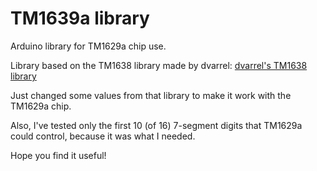 # TM1639a library

Arduino library for TM1629a chip use.

Library based on the TM1638 library made by dvarrel:
[dvarrel's TM1638 library](https://github.com/dvarrel/TM1638)

Just changed some values from that library to make it work with the TM1629a chip.

Also, I've tested only the first 10 (of 16) 7-segment digits that TM1629a could control, because it was what I needed.

Hope you find it useful!
